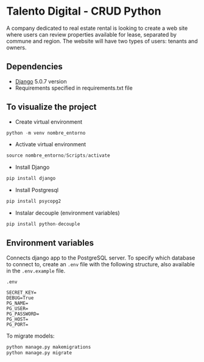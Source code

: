 # Talento Digital - CRUD Python

A company dedicated to real estate rental is looking to create a web site where users can review properties available for lease, separated by commune and region. The website will have two types of users: tenants and owners.

## Dependencies

- [Django](https://www.djangoproject.com/) 5.0.7 version
- Requirements specified in requirements.txt file

## To visualize the project

- Create virtual environment

```python
python -m venv nombre_entorno
```

- Activate virtual environment

```python
source nombre_entorno/Scripts/activate
```

- Install Django

```python
pip install django
```

- Install Postgresql

```python
pip install psycopg2
```

- Instalar decouple (environment variables)

```python
pip install python-decouple
```

## Environment variables

Connects django app to the PostgreSQL server. To specify which database to connect to, create an `.env` file with the following structure, also available in the `.env.example` file.

```
.env

SECRET_KEY=
DEBUG=True
PG_NAME=
PG_USER=
PG_PASSWORD=
PG_HOST=
PG_PORT=
```

To migrate models:

```python
python manage.py makemigrations
python manage.py migrate
```
